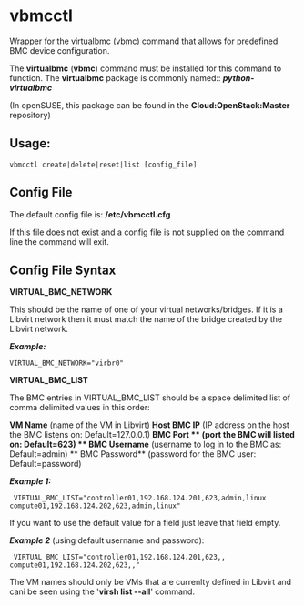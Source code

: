 # vbmcctl
Wrapper for the virtualbmc (vbmc) command that allows for predefined BMC device configuration.

The **virtualbmc** (**vbmc**) command must be installed for this command to function. The **virtualbmc** package is commonly named:: ***python-virtualbmc*** 

(In openSUSE, this package can be found in the **Cloud:OpenStack:Master** repository)


## Usage: 
```
vbmcctl create|delete|reset|list [config_file]
```

## Config File
The default config file is: **/etc/vbmcctl.cfg**

If this file does not exist and a config file is not supplied on the command line the command will exit.

## Config File Syntax

**VIRTUAL_BMC_NETWORK**

This should be the name of one of your virtual networks/bridges. If it is a Libvirt network then it must match the name of the bridge created by the Libvirt network.

***Example:***

	VIRTUAL_BMC_NETWORK="virbr0"
	

**VIRTUAL_BMC_LIST**

The BMC entries in VIRTUAL_BMC_LIST should be a space delimited list of comma delimited values in this order: 

 **VM Name**  (name of the VM in Libvirt)
 **Host BMC IP**  (IP address on the host the BMC listens on: Default=127.0.0.1)
 **BMC Port ** (port the BMC will listed on: Default=623)
** BMC Username**  (username to log in to the BMC as: Default=admin)
** BMC Password**  (password for the BMC user: Default=password)

***Example 1:***
 
	 VIRTUAL_BMC_LIST="controller01,192.168.124.201,623,admin,linux compute01,192.168.124.202,623,admin,linux"

If you want to use the default value for a field just leave that field empty.

***Example 2*** (using default username and password):

	 VIRTUAL_BMC_LIST="controller01,192.168.124.201,623,, compute01,192.168.124.202,623,,"

The VM names should only be VMs that are currenlty defined in Libvirt and cani be seen using the '**virsh list --all**' command.
